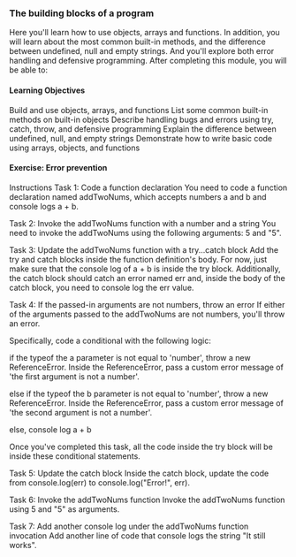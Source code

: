 ### The building blocks of a program

Here you'll learn how to use objects, arrays and functions. In addition, you will learn about the most common built-in methods, and the difference between undefined, null and empty strings. And you'll explore both error handling and defensive programming. After completing this module, you will be able to:

#### Learning Objectives

Build and use objects, arrays, and functions
List some common built-in methods on built-in objects
Describe handling bugs and errors using try, catch, throw, and defensive programming
Explain the difference between undefined, null, and empty strings
Demonstrate how to write basic code using arrays, objects, and functions

#### Exercise: Error prevention
Instructions
Task 1: Code a function declaration
You need to code a function declaration named addTwoNums, which accepts numbers a and b and console logs a + b.

Task 2: Invoke the addTwoNums function with a number and a string
You need to invoke the addTwoNums using the following arguments: 5 and "5".

Task 3: Update the addTwoNums function with a try...catch block
Add the try and catch blocks inside the function definition's body. For now, just make sure that the console log of a + b is inside the try block. Additionally, the catch block should catch an error named err and, inside the body of the catch block, you need to console log the err value.

Task 4: If the passed-in arguments are not numbers, throw an error
If either of the arguments passed to the addTwoNums are not numbers, you'll throw an error.

Specifically, code a conditional with the following logic:

if the typeof the a parameter is not equal to 'number', throw a new ReferenceError. Inside the ReferenceError, pass a custom error message of 'the first argument is not a number'.

else if the typeof the b parameter is not equal to 'number', throw a new ReferenceError. Inside the ReferenceError, pass a custom error message of 'the second argument is not a number'.

else, console log a + b  

Once you've completed this task, all the code inside the try block will be inside these conditional statements.

Task 5: Update the catch block
Inside the catch block, update the code from console.log(err) to console.log("Error!", err).

Task 6: Invoke the addTwoNums function
Invoke the addTwoNums function using 5 and "5" as arguments.

Task 7: Add another console log under the addTwoNums function invocation
Add another line of code that console logs the string "It still works".